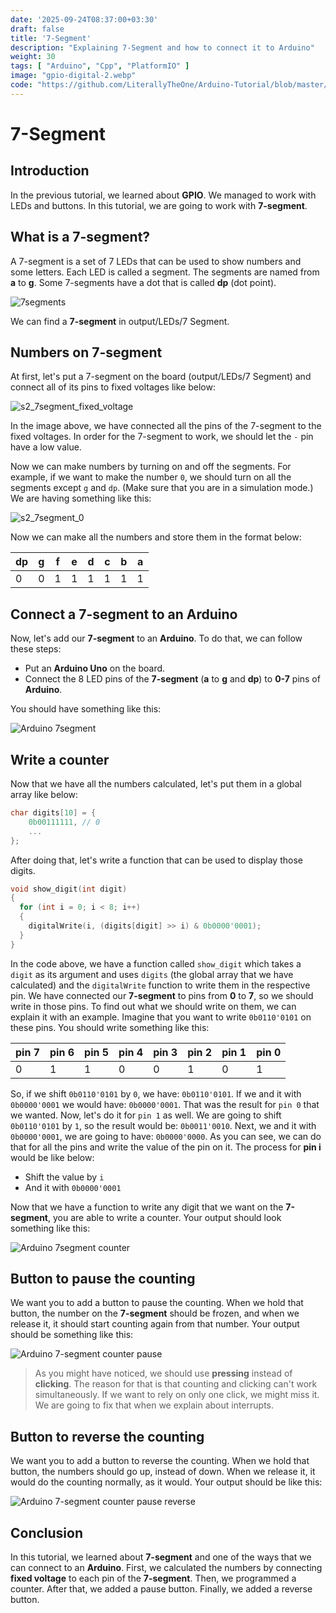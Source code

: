 ```yaml
---
date: '2025-09-24T08:37:00+03:30'
draft: false
title: '7-Segment'
description: "Explaining 7-Segment and how to connect it to Arduino"
weight: 30
tags: [ "Arduino", "Cpp", "PlatformIO" ]
image: "gpio-digital-2.webp"
code: "https://github.com/LiterallyTheOne/Arduino-Tutorial/blob/master/src/2-7-segment"
---
```


# 7-Segment

## Introduction

In the previous tutorial, we learned about **GPIO**.
We managed to work with LEDs and buttons.
In this tutorial, we are going to work with **7-segment**.

## What is a 7-segment?

A 7-segment is a set of 7 LEDs that can be used to show numbers and some letters.
Each LED is called a segment.
The segments are named from **a** to **g**.
Some 7-segments have a dot that is called **dp** (dot point).

![7segments](7segment.webp)

We can find a **7-segment** in output/LEDs/7 Segment.

## Numbers on 7-segment

At first, let's put a 7-segment on the board (output/LEDs/7 Segment)
and connect all of its pins to fixed voltages like below:

![s2_7segment_fixed_voltage](7segment-fixed-voltage.webp)

In the image above, we have connected all the pins of the 7-segment to the fixed voltages.
In order for the 7-segment to work, we should let the `-` pin have a low value.

Now we can make numbers by turning on and off the segments.
For example, if we want to make the number `0`, we should turn on all the segments except `g` and `dp`.
(Make sure that you are in a simulation mode.)
We are having something like this:

![s2_7segment_0](7segment-0.webp)

Now we can make all the numbers and store them in the format below:

| dp | g | f | e | d | c | b | a |
|----|---|---|---|---|---|---|---|
| 0  | 0 | 1 | 1 | 1 | 1 | 1 | 1 |

## Connect a 7-segment to an Arduino

Now, let's add our **7-segment** to an **Arduino**.
To do that, we can follow these steps:

- Put an **Arduino Uno** on the board.
- Connect the 8 LED pins of the **7-segment** (**a** to **g** and **dp**) to **0-7** pins of **Arduino**.

You should have something like this:

![Arduino 7segment](arduino-7segment.webp)

## Write a counter

Now that we have all the numbers calculated, let's put them in a global array like below:

```cpp
char digits[10] = {
    0b00111111, // 0
    ...
};
```

After doing that, let's write a function that can be used to display those digits.

```cpp
void show_digit(int digit)
{
  for (int i = 0; i < 8; i++)
  {
    digitalWrite(i, (digits[digit] >> i) & 0b0000'0001);
  }
}
```

In the code above, we have a function called `show_digit` which takes a `digit` as its argument and
uses `digits` (the global array that we have calculated) and the `digitalWrite` function to write them in the respective
pin.
We have connected our **7-segment** to pins from **0** to **7**, so we should write in those pins.
To find out what we should write on them, we can explain it with an example.
Imagine that you want to write `0b0110'0101` on these pins.
You should write something like this:

| pin 7 | pin 6 | pin 5 | pin 4 | pin 3 | pin 2 | pin 1 | pin 0 |
|-------|-------|-------|-------|-------|-------|-------|-------|
| 0     | 1     | 1     | 0     | 0     | 1     | 0     | 1     |

So, if we shift `0b0110'0101` by `0`, we have: `0b0110'0101`.
If we and it with `0b0000'0001` we would have: `0b0000'0001`. 
That was the result for `pin 0` that we wanted.
Now, let's do it for `pin 1` as well.
We are going to shift `0b0110'0101` by `1`, so the result would be: `0b0011'0010`.
Next, we and it with `0b0000'0001`, we are going to have: `0b0000'0000`.
As you can see, we can do that for all the pins and write the value of the pin on it.
The process for **pin i** would be like below: 

* Shift the value by `i` 
* And it with `0b0000'0001`

Now that we have a function to write any digit that we want on the **7-segment**, you are able to write a counter.
Your output should look something like this:

![Arduino 7segment counter](arduino-7segment-counter.gif)

## Button to pause the counting

We want you to add a button to pause the counting.
When we hold that button, the number on the **7-segment** should be frozen,
and when we release it, it should start counting again from that number.
Your output should be something like this:

![Arduino 7-segment counter pause](arduino-7segment-counter-pause.gif)

> As you might have noticed, we should use **pressing** instead of **clicking**.
> The reason for that is that counting and clicking can't work simultaneously.
> If we want to rely on only one click, we might miss it.
> We are going to fix that when we explain about interrupts.

## Button to reverse the counting

We want you to add a button to reverse the counting.
When we hold that button, the numbers should go up, instead of down.
When we release it, it would do the counting normally, as it would.
Your output should be like this:

![Arduino 7-segment counter pause reverse](arduino-7segment-counter-pause-reverse.gif)

## Conclusion

In this tutorial, we learned about **7-segment** and one of the ways that
we can connect to an **Arduino**.
First, we calculated the numbers by connecting **fixed voltage** to each
pin of the **7-segment**.
Then, we programmed a counter.
After that, we added a pause button.
Finally, we added a reverse button.
